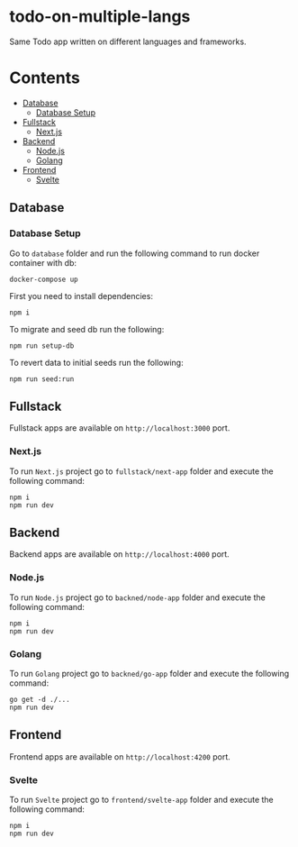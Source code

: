 # todo-on-multiple-langs

Same Todo app written on different languages and frameworks.

# Contents

- [Database](#database)
    - [Database Setup](#database-setup)
- [Fullstack](#fullstack)
    - [Next.js](#nextjs)
- [Backend](#backend)
    - [Node.js](#nodejs)
    - [Golang](#golang)
- [Frontend](#frontend)
    - [Svelte](#svelte)

## Database

### Database Setup

Go to `database` folder and run the following command to run docker container with db:

```
docker-compose up
```

First you need to install dependencies:

```
npm i
```

To migrate and seed db run the following:

```
npm run setup-db
```

To revert data to initial seeds run the following:

```
npm run seed:run
```

## Fullstack

Fullstack apps are available on `http://localhost:3000` port.

### Next.js

To run `Next.js` project go to `fullstack/next-app` folder and execute the following command:

```
npm i
npm run dev
```

## Backend

Backend apps are available on `http://localhost:4000` port.

### Node.js

To run `Node.js` project go to `backned/node-app` folder and execute the following command:

```
npm i
npm run dev
```

### Golang

To run `Golang` project go to `backned/go-app` folder and execute the following command:

```
go get -d ./...
npm run dev
```

## Frontend

Frontend apps are available on `http://localhost:4200` port.

### Svelte

To run `Svelte` project go to `frontend/svelte-app` folder and execute the following command:

```
npm i
npm run dev
```


